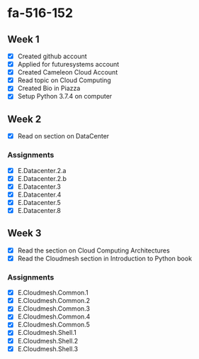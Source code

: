# fa-516-152

## Week 1

- [x] Created github account
- [x] Applied for futuresystems account
- [x] Created Cameleon Cloud Account
- [x] Read topic on Cloud Computing
- [x] Created Bio in Piazza
- [x] Setup Python 3.7.4 on computer 

## Week 2

- [x] Read on section on DataCenter
### Assignments
- [x] E.Datacenter.2.a
- [x] E.Datacenter.2.b
- [x] E.Datacenter.3
- [x] E.Datacenter.4
- [x] E.Datacenter.5
- [x] E.Datacenter.8 

## Week 3

- [x] Read the section on Cloud Computing Architectures
- [x] Read the Cloudmesh section in Introduction to Python book 

### Assignments

- [x] E.Cloudmesh.Common.1
- [x] E.Cloudmesh.Common.2
- [x] E.Cloudmesh.Common.3
- [x] E.Cloudmesh.Common.4
- [x] E.Cloudmesh.Common.5
- [x] E.Cloudmesh.Shell.1
- [x] E.Cloudmesh.Shell.2
- [x] E.Cloudmesh.Shell.3
